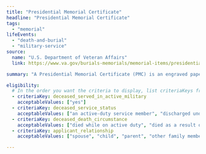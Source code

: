 ```yaml
---
title: "Presidential Memorial Certificate"
headline: "Presidential Memorial Certificate"
tags:
  - "memorial"
lifeEvents:
  - "death-and-burial"
  - "military-service"
source:
  name: "U.S. Department of Veteran Affairs"
  link: https://www.va.gov/burials-memorials/memorial-items/presidential-memorial-certificates/

summary: "A Presidential Memorial Certificate (PMC) is an engraved paper certificate signed by the current president issued to honor the military service of a Veteran or Reservist."

eligibility:
  # In the order you want the criteria to display, list criteriaKeys from the csv here, each followed by a comma-separated list of which values indicate eligibility for that criteria. Wrap individual values in quotes if they have inner commas.
  - criteriaKey: deceased_served_in_active_military
    acceptableValues: ["yes"]
  - criteriaKey: deceased_service_status
    acceptableValues: ["an active-duty service member", "discharged under conditions other than dishonorable", "a member of the National Guard or Reserves"]
  - criteriaKey: deceased_death_circumstance
    acceptableValues: ["died while on active duty", "died as a result of a service-connected disability or illness", "died while receiving or traveling to receive VA care", "died while eligible or receiving VA compensation"]
  - criteriaKey: applicant_relationship
    acceptableValues: ["spouse", "child", "parent", "other family member", "personal or official representative"]

---
```

